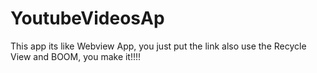 # YoutubeVideosAp
This app its like Webview App, you just put the link also use the Recycle View and BOOM, you make it!!!!
